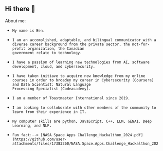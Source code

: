 ## Hi there 👋

About me:

-     My name is Ben.
-     I am an accomplished, adaptable, and bilingual communicator with a diverse career background from the private sector, the not-for-profit organization, the Canadian 
      government relate to technology.
-     I have a passion of learning new technologies from AI, software development, cloud, and cybersecurity.
-     I have taken initiave to acquire new knowledge from my online courses in order to broaden my career in Cybersecurity (Coursera) and Data Scientist: Natural Language
      Processing Specialist (Codeacademy).
-     I am a member of Toastmaster International since 2019.
-     I am looking to colloborate with other members of the community to learn from their experience in IT.
-     My computer skills are python, JavaScript, C++, LLM, GENAI, Deep Learning, and NLP.
-     Fun fact:--> [NASA Space Apps Challenge_Hackalthon_2024.pdf](https://github.com/user-attachments/files/17383260/NASA.Space.Apps.Challenge_Hackalthon_2024.pdf)
